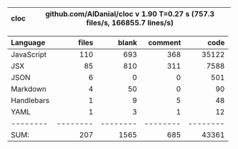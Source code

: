 cloc|github.com/AlDanial/cloc v 1.90  T=0.27 s (757.3 files/s, 166855.7 lines/s)
--- | ---

Language|files|blank|comment|code
:-------|-------:|-------:|-------:|-------:
JavaScript|110|693|368|35122
JSX|85|810|311|7588
JSON|6|0|0|501
Markdown|4|50|0|90
Handlebars|1|9|5|48
YAML|1|3|1|12
--------|--------|--------|--------|--------
SUM:|207|1565|685|43361
